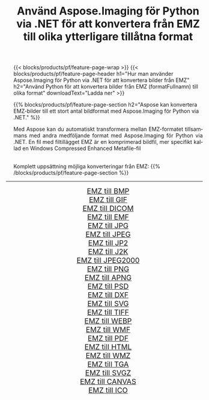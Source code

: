 ﻿---
title: Använd Aspose.Imaging för Python via .NET för att konvertera från EMZ till olika ytterligare tillåtna format 
weight: 3920
url: /sv/python-net/conversion/from/emz/ 
lang: sv
langdirlevel: 2
locales: zh-hans,ja,it,ru,de,es,fr,nl,id,lt,pl,pt,vi,tr,ko,zh-hant,ar,hi,th,sv,cs,uk,he
description: Du kan snabbt omvandla från EMZ(Windows komprimerad förbättrad metafil) till olika format med Aspose.Imaging för Python via .NET.
---

{{< blocks/products/pf/feature-page-wrap >}}
{{< blocks/products/pf/feature-page-header h1="Hur man använder Aspose.Imaging för Python via .NET för att konvertera bilder från EMZ" h2="Använd Python för att konvertera bilder från EMZ (formatFullnamn) till olika format" downloadText="Ladda ner" >}}


{{% blocks/products/pf/feature-page-section  h2="Aspose kan konvertera EMZ-bilder till ett stort antal bildformat med Aspose.Imaging för Python via .NET." %}}
<p align=justify>Med Aspose kan du automatiskt transformera mellan EMZ-formatet tillsammans med andra medföljande format med Aspose.Imaging för Python via .NET. En fil med filtillägget EMZ är en komprimerad bildfil, mer specifikt kallad en Windows Compressed Enhanced Metafile-fil</p>
<br/>
Komplett uppsättning möjliga konverteringar från EMZ:
{{% /blocks/products/pf/feature-page-section %}}
<div class="container-fluid productfamilypage bg-gray">
    <div class="convertypes bg-gray agp-content section">
        <div class="container">
		<hr style="margin-left:-20px;"/>
		<div class="row other-converters" style="gap: 10px;font-size: 19px;text-align:center;">
		    <div class='col-md-2 other-converter remove-lp remove-rp'><a href="/imaging/sv/python-net/conversion/emz-to-bmp/" style="padding:15px;">EMZ till BMP</a></div><div class='col-md-2 other-converter remove-lp remove-rp'><a href="/imaging/sv/python-net/conversion/emz-to-gif/" style="padding:15px;">EMZ till GIF</a></div><div class='col-md-2 other-converter remove-lp remove-rp'><a href="/imaging/sv/python-net/conversion/emz-to-dicom/" style="padding:15px;">EMZ till DICOM</a></div><div class='col-md-2 other-converter remove-lp remove-rp'><a href="/imaging/sv/python-net/conversion/emz-to-emf/" style="padding:15px;">EMZ till EMF</a></div><div class='col-md-2 other-converter remove-lp remove-rp'><a href="/imaging/sv/python-net/conversion/emz-to-jpg/" style="padding:15px;">EMZ till JPG</a></div><div class='col-md-2 other-converter remove-lp remove-rp'><a href="/imaging/sv/python-net/conversion/emz-to-jpeg/" style="padding:15px;">EMZ till JPEG</a></div><div class='col-md-2 other-converter remove-lp remove-rp'><a href="/imaging/sv/python-net/conversion/emz-to-jp2/" style="padding:15px;">EMZ till JP2</a></div><div class='col-md-2 other-converter remove-lp remove-rp'><a href="/imaging/sv/python-net/conversion/emz-to-j2k/" style="padding:15px;">EMZ till J2K</a></div><div class='col-md-2 other-converter remove-lp remove-rp'><a href="/imaging/sv/python-net/conversion/emz-to-jpeg2000/" style="padding:15px;">EMZ till JPEG2000</a></div><div class='col-md-2 other-converter remove-lp remove-rp'><a href="/imaging/sv/python-net/conversion/emz-to-png/" style="padding:15px;">EMZ till PNG</a></div><div class='col-md-2 other-converter remove-lp remove-rp'><a href="/imaging/sv/python-net/conversion/emz-to-apng/" style="padding:15px;">EMZ till APNG</a></div><div class='col-md-2 other-converter remove-lp remove-rp'><a href="/imaging/sv/python-net/conversion/emz-to-psd/" style="padding:15px;">EMZ till PSD</a></div><div class='col-md-2 other-converter remove-lp remove-rp'><a href="/imaging/sv/python-net/conversion/emz-to-dxf/" style="padding:15px;">EMZ till DXF</a></div><div class='col-md-2 other-converter remove-lp remove-rp'><a href="/imaging/sv/python-net/conversion/emz-to-svg/" style="padding:15px;">EMZ till SVG</a></div><div class='col-md-2 other-converter remove-lp remove-rp'><a href="/imaging/sv/python-net/conversion/emz-to-tiff/" style="padding:15px;">EMZ till TIFF</a></div><div class='col-md-2 other-converter remove-lp remove-rp'><a href="/imaging/sv/python-net/conversion/emz-to-webp/" style="padding:15px;">EMZ till WEBP</a></div><div class='col-md-2 other-converter remove-lp remove-rp'><a href="/imaging/sv/python-net/conversion/emz-to-wmf/" style="padding:15px;">EMZ till WMF</a></div><div class='col-md-2 other-converter remove-lp remove-rp'><a href="/imaging/sv/python-net/conversion/emz-to-pdf/" style="padding:15px;">EMZ till PDF</a></div><div class='col-md-2 other-converter remove-lp remove-rp'><a href="/imaging/sv/python-net/conversion/emz-to-html/" style="padding:15px;">EMZ till HTML</a></div><div class='col-md-2 other-converter remove-lp remove-rp'><a href="/imaging/sv/python-net/conversion/emz-to-wmz/" style="padding:15px;">EMZ till WMZ</a></div><div class='col-md-2 other-converter remove-lp remove-rp'><a href="/imaging/sv/python-net/conversion/emz-to-tga/" style="padding:15px;">EMZ till TGA</a></div><div class='col-md-2 other-converter remove-lp remove-rp'><a href="/imaging/sv/python-net/conversion/emz-to-svgz/" style="padding:15px;">EMZ till SVGZ</a></div><div class='col-md-2 other-converter remove-lp remove-rp'><a href="/imaging/sv/python-net/conversion/emz-to-canvas/" style="padding:15px;">EMZ till CANVAS</a></div><div class='col-md-2 other-converter remove-lp remove-rp'><a href="/imaging/sv/python-net/conversion/emz-to-ico/" style="padding:15px;">EMZ till ICO</a></div>
                </div>
        </div>
    </div>
</div>
<br/>

